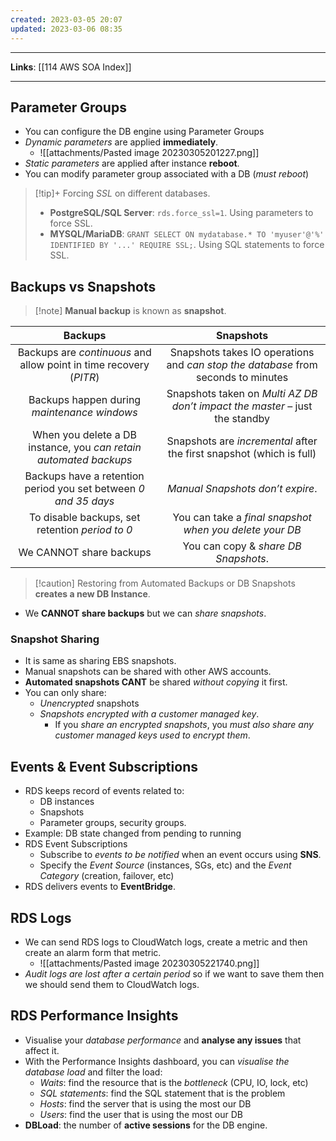 ```yaml
---
created: 2023-03-05 20:07
updated: 2023-03-06 08:35
---
```

---
**Links**: [[114 AWS SOA Index]]

---
## Parameter Groups
- You can configure the DB engine using Parameter Groups
- *Dynamic parameters* are applied **immediately**.
	- ![[attachments/Pasted image 20230305201227.png]]
- *Static parameters* are applied after instance **reboot**.
- You can modify parameter group associated with a DB (*must reboot*)

> [!tip]+ Forcing *SSL* on different databases.
> - **PostgreSQL/SQL Server**: `rds.force_ssl=1`. Using parameters to force SSL.
> - **MYSQL/MariaDB**: `GRANT SELECT ON mydatabase.* TO 'myuser'@'%' IDENTIFIED BY '...' REQUIRE SSL;`. Using SQL statements to force SSL.

## Backups vs Snapshots
> [!note] **Manual backup** is known as **snapshot**.

|                              Backups                               |                                     Snapshots                                     |
|:------------------------------------------------------------------:|:---------------------------------------------------------------------------------:|
| Backups are *continuous* and allow point in time recovery (*PITR*) | Snapshots takes IO operations and *can stop the database* from seconds to minutes |
|            Backups happen during *maintenance windows*             |    Snapshots taken on *Multi AZ DB don’t impact the master* – just the standby    |
| When you delete a DB instance, you *can retain automated backups*  |       Snapshots are *incremental* after the first snapshot (which is full)        |
|  Backups have a retention period you set between *0 and 35 days*   |                         *Manual Snapshots don’t expire*.                          |
|          To disable backups, set retention *period to 0*           |              You can take a *final snapshot when you delete your DB*              |
|                      We CANNOT share backups                       |                       You can copy & *share DB Snapshots*.                        |

> [!caution] Restoring from Automated Backups or DB Snapshots **creates a new DB Instance**.

- We **CANNOT share backups** but we can *share snapshots*.

### Snapshot Sharing
- It is same as sharing EBS snapshots.
- Manual snapshots can be shared with other AWS accounts.
- **Automated snapshots CANT** be shared *without copying* it first.
- You can only share:
	- *Unencrypted* snapshots 
	- *Snapshots encrypted with a customer managed key*.
		- If you *share an encrypted snapshots*, you *must also share any customer managed keys used to encrypt them*.

## Events & Event Subscriptions
- RDS keeps record of events related to:
	- DB instances
	- Snapshots
	- Parameter groups, security groups.
- Example: DB state changed from pending to running
- RDS Event Subscriptions
	- Subscribe to *events to be notified* when an event occurs using **SNS**.
	- Specify the *Event Source* (instances, SGs, etc) and the *Event Category* (creation, failover, etc)
- RDS delivers events to **EventBridge**.

## RDS Logs
- We can send RDS logs to CloudWatch logs, create a metric and then create an alarm form that metric.
	- ![[attachments/Pasted image 20230305221740.png]]
- *Audit logs are lost after a certain period* so if we want to save them then we should send them to CloudWatch logs.

## RDS Performance Insights
- Visualise your *database performance* and **analyse any issues** that affect it.
- With the Performance Insights dashboard, you can *visualise the database load* and filter the load:
	- *Waits*: find the resource that is the *bottleneck* (CPU, IO, lock, etc)
	- *SQL statements*: find the SQL statement that is the problem
	- *Hosts*: find the server that is using the most our DB
	- *Users*: find the user that is using the most our DB
- **DBLoad**: the number of **active sessions** for the DB engine.